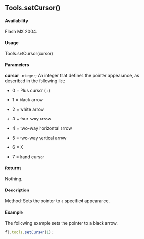 ## Tools.setCursor()

#### Availability

Flash MX 2004.

#### Usage

Tools.setCursor(cursor)

#### Parameters

**cursor** `integer`; An integer that defines the pointer appearance, as described in the following list:

- 0 = Plus cursor (+)

- 1 = black arrow

- 2 = white arrow

- 3 = four-way arrow

- 4 = two-way horizontal arrow

- 5 = two-way vertical arrow

- 6 = X

- 7 = hand cursor

#### Returns

Nothing.

#### Description

Method; Sets the pointer to a specified appearance.

#### Example

The following example sets the pointer to a black arrow.

```javascript
fl.tools.setCursor(1);
```
